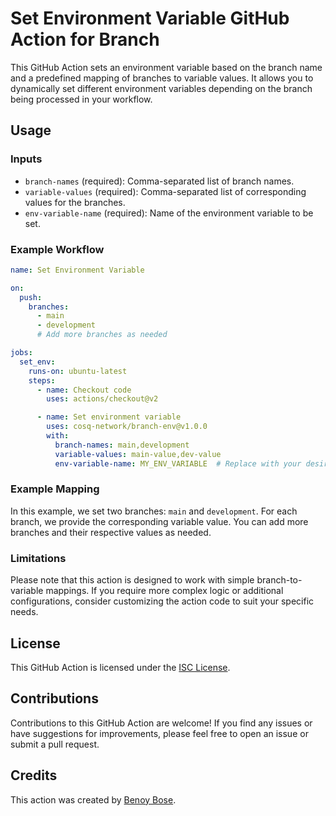 # Set Environment Variable GitHub Action for Branch

This GitHub Action sets an environment variable based on the branch name and a predefined mapping of branches to variable values. It allows you to dynamically set different environment variables depending on the branch being processed in your workflow.

## Usage

### Inputs

- `branch-names` (required): Comma-separated list of branch names.
- `variable-values` (required): Comma-separated list of corresponding values for the branches.
- `env-variable-name` (required): Name of the environment variable to be set.

### Example Workflow

```yaml
name: Set Environment Variable

on:
  push:
    branches:
      - main
      - development
      # Add more branches as needed

jobs:
  set_env:
    runs-on: ubuntu-latest
    steps:
      - name: Checkout code
        uses: actions/checkout@v2

      - name: Set environment variable
        uses: cosq-network/branch-env@v1.0.0
        with:
          branch-names: main,development
          variable-values: main-value,dev-value
          env-variable-name: MY_ENV_VARIABLE  # Replace with your desired environment variable name
```

### Example Mapping

In this example, we set two branches: `main` and `development`. For each branch, we provide the corresponding variable value. You can add more branches and their respective values as needed.

### Limitations

Please note that this action is designed to work with simple branch-to-variable mappings. If you require more complex logic or additional configurations, consider customizing the action code to suit your specific needs.

## License

This GitHub Action is licensed under the [ISC License](LICENSE).

## Contributions

Contributions to this GitHub Action are welcome! If you find any issues or have suggestions for improvements, please feel free to open an issue or submit a pull request.

## Credits

This action was created by [Benoy Bose](https://github.com/cosq-network).